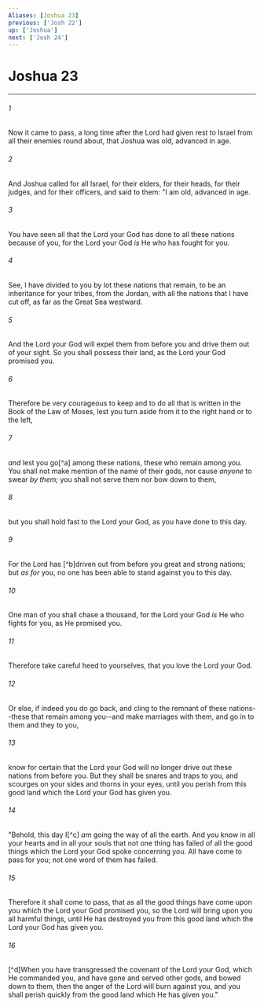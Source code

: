 ```yaml
---
Aliases: [Joshua 23]
previous: ['Josh 22']
up: ['Joshua']
next: ['Josh 24']
---
```

# Joshua 23

***


###### 1 
Now it came to pass, a long time after the Lord had given rest to Israel from all their enemies round about, that Joshua was old, advanced in age. 

###### 2 
And Joshua called for all Israel, for their elders, for their heads, for their judges, and for their officers, and said to them: "I am old, advanced in age. 

###### 3 
You have seen all that the Lord your God has done to all these nations because of you, for the Lord your God _is_ He who has fought for you. 

###### 4 
See, I have divided to you by lot these nations that remain, to be an inheritance for your tribes, from the Jordan, with all the nations that I have cut off, as far as the Great Sea westward. 

###### 5 
And the Lord your God will expel them from before you and drive them out of your sight. So you shall possess their land, as the Lord your God promised you. 

###### 6 
Therefore be very courageous to keep and to do all that is written in the Book of the Law of Moses, lest you turn aside from it to the right hand or to the left, 

###### 7 
_and_ lest you go[^a] among these nations, these who remain among you. You shall not make mention of the name of their gods, nor cause _anyone_ to swear _by them;_ you shall not serve them nor bow down to them, 

###### 8 
but you shall hold fast to the Lord your God, as you have done to this day. 

###### 9 
For the Lord has [^b]driven out from before you great and strong nations; but _as for_ you, no one has been able to stand against you to this day. 

###### 10 
One man of you shall chase a thousand, for the Lord your God _is_ He who fights for you, as He promised you. 

###### 11 
Therefore take careful heed to yourselves, that you love the Lord your God. 

###### 12 
Or else, if indeed you do go back, and cling to the remnant of these nations--these that remain among you--and make marriages with them, and go in to them and they to you, 

###### 13 
know for certain that the Lord your God will no longer drive out these nations from before you. But they shall be snares and traps to you, and scourges on your sides and thorns in your eyes, until you perish from this good land which the Lord your God has given you. 

###### 14 
"Behold, this day I[^c] _am_ going the way of all the earth. And you know in all your hearts and in all your souls that not one thing has failed of all the good things which the Lord your God spoke concerning you. All have come to pass for you; not one word of them has failed. 

###### 15 
Therefore it shall come to pass, that as all the good things have come upon you which the Lord your God promised you, so the Lord will bring upon you all harmful things, until He has destroyed you from this good land which the Lord your God has given you. 

###### 16 
[^d]When you have transgressed the covenant of the Lord your God, which He commanded you, and have gone and served other gods, and bowed down to them, then the anger of the Lord will burn against you, and you shall perish quickly from the good land which He has given you."

